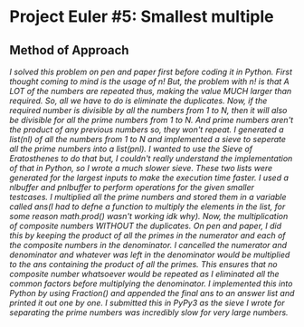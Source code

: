 # **Project Euler #5: Smallest multiple**
## **Method of Approach**
*I solved this problem on pen and paper first before coding it in Python. First thought coming to mind is the usage of n! But, the problem with n! is that A LOT of the numbers are repeated thus, making the value MUCH larger than required. So, all we have to do is eliminate the duplicates. Now, if the required number is divisible by all the numbers from 1 to N, then it will also be divisible for all the prime numbers from 1 to N. And prime numbers aren't the product of any previous numbers so, they won't repeat. I generated a list(nl) of all the numbers from 1 to N and implemented a sieve to seperate all the prime numbers into a list(pnl). I wanted to use the Sieve of Eratosthenes to do that but, I couldn't really understand the implementation of that in Python, so I wrote a much slower sieve. These two lists were generated for the largest inputs to make the execution time faster. I used a nlbuffer and pnlbuffer to perform operations for the given smaller testcases. I multiplied all the prime numbers and stored them in a variable called ans(I had to defne a function to multiply the elements in the list, for some reason math.prod() wasn't working idk why). Now, the multiplication of composite numbers WITHOUT the duplicates. On pen and paper, I did this by keeping the product of all the primes in the numerator and each of the composite numbers in the denominator. I cancelled the numerator and denominator and whatever was left in the denominator would be multiplied to the ans containing the product of all the primes. This ensures that no composite number whatsoever would be repeated as I eliminated all the common factors before multiplying the denominator. I implemented this into Python by using Fraction() and appended the final ans to an answer list and printed it out one by one. I submitted this in PyPy3 as the sieve I wrote for separating the prime numbers was incredibly slow for very large numbers.* 
